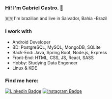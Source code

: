### Hi! I'm Gabriel Castro. 👋

:brazil: I'm brazilian and live in Salvador, Bahia -Brazil

### I work with

- Android Developer
- BD: PostgreSQL, MySQL, MongoDB, SQLite
- Back-End: Java, Spring Boot, Node.js, Express
- Front-End: HTML, CSS, JS, React, SASS
- Hobby: Studying Data Engeneer
- Linux & KDE 




### Find me here:

[![Linkedin Badge](https://img.shields.io/badge/%20-Linkedin-blue)](https://www.linkedin.com/in/gabrielsouzacastro/)
[![Instagram Badge](https://img.shields.io/badge/%20-Instagram-blueviolet)](https://www.instagram.com/gabrielcastrodev/)

<!--
**castro-gabriel/castro-gabriel** is a ✨ _special_ ✨ repository because its `README.md` (this file) appears on your GitHub profile.

- 🔭 I’m currently working on ...
- 🌱 I’m currently learning ...
- 👯 I’m looking to collaborate on ...
- 🤔 I’m looking for help with ...
- 💬 Ask me about ...
- 📫 How to reach me: ...
- 😄 Pronouns: ...
- ⚡ Fun fact: ...
-->
